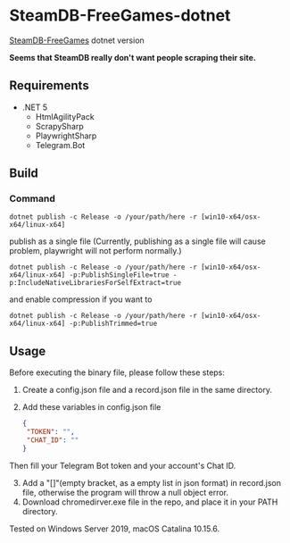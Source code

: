 # SteamDB-FreeGames-dotnet
 [SteamDB-FreeGames](https://github.com/azhuge233/SteamDB-FreeGames) dotnet version

**Seems that SteamDB really don't want people scraping their site.**

## Requirements

- .NET 5	
    - HtmlAgilityPack
    - ScrapySharp
    - PlaywrightSharp
    - Telegram.Bot

## Build

### Command

```
dotnet publish -c Release -o /your/path/here -r [win10-x64/osx-x64/linux-x64]
```

publish as a single file (Currently, publishing as a single file will cause problem, playwright will not perform normally.)

```
dotnet publish -c Release -o /your/path/here -r [win10-x64/osx-x64/linux-x64] -p:PublishSingleFile=true -p:IncludeNativeLibrariesForSelfExtract=true
```

and enable compression if you want to

```
dotnet publish -c Release -o /your/path/here -r [win10-x64/osx-x64/linux-x64] -p:PublishTrimmed=true
```

## Usage

Before executing the binary file, please follow these steps:

1. Create a config.json file and a record.json file in the same directory.

2. Add these variables in config.json file

   ```json
   {
   	"TOKEN": "",
   	"CHAT_ID": ""
   }
   ```
   

Then fill your Telegram Bot token and your account's Chat ID.

3. Add a "[]"(empty bracket, as a empty list in json format) in record.json file, otherwise the program will throw a null object error.
4. Download chromedirver.exe file in the repo, and place it in your PATH directory. 

Tested on Windows Server 2019, macOS Catalina 10.15.6.

